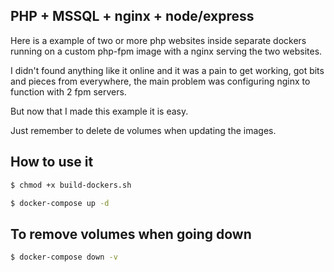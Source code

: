 ## PHP + MSSQL + nginx + node/express

Here is a example of two or more php websites inside separate dockers running on a custom php-fpm image with a nginx serving the two websites.

I didn't found anything like it online and it was a pain to get working, got bits and pieces from everywhere, the main problem was configuring nginx to function with 2 fpm servers.

But now that I made this example it is easy.

Just remember to delete de volumes when updating the images.

## How to use it
```bash
$ chmod +x build-dockers.sh

$ docker-compose up -d
```

## To remove volumes when going down
```bash
$ docker-compose down -v
```
